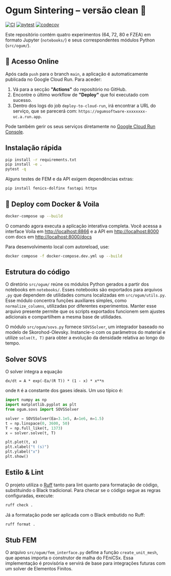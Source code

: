 # Ogum Sintering – versão clean 🚀
[![CI](https://github.com/huyraestevao/ogumsoftware/actions/workflows/ci.yml/badge.svg)](https://github.com/huyraestevao/ogumsoftware/actions/workflows/ci.yml) [![pytest](https://github.com/huyraestevao/ogumsoftware/actions/workflows/pytest.yml/badge.svg)](https://github.com/huyraestevao/ogumsoftware/actions/workflows/pytest.yml)
[![codecov](https://img.shields.io/codecov/c/github/huyraestevao/ogumsoftware/main.svg)](https://codecov.io/gh/huyraestevao/ogumsoftware)


Este repositório contém quatro experimentos (64, 72, 80 e FZEA) em formato
Jupyter (`notebooks/`) e seus correspondentes módulos Python (`src/ogum/`).

## 🚀 Acesso Online
Após cada `push` para o branch `main`, a aplicação é automaticamente publicada no Google Cloud Run. Para aceder:

1.  Vá para a secção **"Actions"** do repositório no GitHub.
2.  Encontre o último workflow de **"Deploy"** que foi executado com sucesso.
3.  Dentro dos logs do job `deploy-to-cloud-run`, irá encontrar a URL do serviço, que se parecerá com: `https://ogumsoftware-xxxxxxxx-uc.a.run.app`.

Pode também gerir os seus serviços diretamente no [Google Cloud Run Console](https://console.cloud.google.com/run).

## Instalação rápida
```bash
pip install -r requirements.txt
pip install -e .
pytest -q
```

Alguns testes de FEM e da API exigem dependências extras:

```bash
pip install fenics-dolfinx fastapi httpx
```

## 🚢 Deploy com Docker & Voila

```bash
docker-compose up --build
```
O comando agora executa a aplicação interativa completa.
Você acessa a interface Voila em [http://localhost:8866](http://localhost:8866)
e a API em [http://localhost:8000](http://localhost:8000) com docs em
[http://localhost:8000/docs](http://localhost:8000/docs)

Para desenvolvimento local com autoreload, use:
```bash
docker compose -f docker-compose.dev.yml up --build
```

## Estrutura do código
O diretório `src/ogum/` reúne os módulos Python gerados a partir dos notebooks em
`notebooks/`. Esses notebooks são exportados para arquivos `.py` que dependem
de utilidades comuns localizadas em `src/ogum/utils.py`. Esse módulo concentra
funções auxiliares simples, como `normalize_columns`, utilizadas por diferentes
experimentos. Manter esse arquivo presente permite que os scripts exportados
funcionem sem ajustes adicionais e compartilhem a mesma base de utilidades.

O módulo `src/ogum/sovs.py` fornece `SOVSSolver`, um integrador baseado no modelo
de Skorohod-Olevsky. Instancie-o com os parâmetros do material e utilize
``solve(t, T)`` para obter a evolução da densidade relativa ao longo do tempo.

## Solver SOVS

O solver integra a equação

``dx/dt = A * exp(-Ea/(R T)) * (1 - x) * x**n``

onde ``R`` é a constante dos gases ideais. Um uso típico é:

```python
import numpy as np
import matplotlib.pyplot as plt
from ogum.sovs import SOVSSolver

solver = SOVSSolver(Ea=3.1e5, A=1e6, n=1.5)
t = np.linspace(0, 3600, 50)
T = np.full_like(t, 1373)
x = solver.solve(t, T)

plt.plot(t, x)
plt.xlabel("t (s)")
plt.ylabel("x")
plt.show()
```

## Estilo & Lint
O projeto utiliza o [Ruff](https://docs.astral.sh/ruff/) tanto para lint quanto
para formatação de código, substituindo o Black tradicional. Para checar se o
código segue as regras configuradas, execute:

```bash
ruff check .
```

Já a formatação pode ser aplicada com o Black embutido no Ruff:

```bash
ruff format .
```

## Stub FEM
O arquivo `src/ogum/fem_interface.py` define a função `create_unit_mesh`, que apenas importa o construtor de malha do FEniCSx. Essa implementação é provisória e servirá de base para integrações futuras com um solver de Elementos Finitos.
